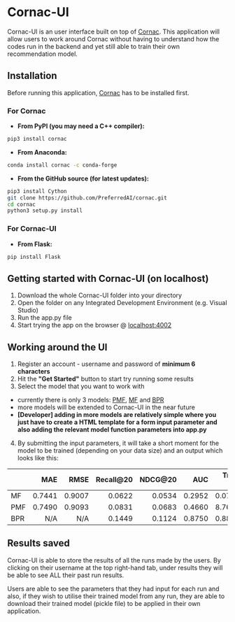 # Cornac-UI

Cornac-UI is an user interface built on top of [Cornac](https://github.com/PreferredAI/cornac). This application will allow users to work around Cornac without having to understand how the codes run in the backend and yet still able to train their own recommendation model. 

## Installation
Before running this application, [Cornac](https://github.com/PreferredAI/cornac) has to be installed first.

### For Cornac

  - **From PyPI (you may need a C++ compiler):**

```sh
pip3 install cornac
```

  - **From Anaconda:**

```sh
conda install cornac -c conda-forge
```

  - **From the GitHub source (for latest updates):**

```sh
pip3 install Cython
git clone https://github.com/PreferredAI/cornac.git
cd cornac
python3 setup.py install
```

### For Cornac-UI
  - **From Flask:**
```sh
pip install Flask
```

## Getting started with Cornac-UI (on localhost)
1) Download the whole Cornac-UI folder into your directory
2) Open the folder on any Integrated Development Environment (e.g. Visual Studio)
3) Run the app.py file 
4) Start trying the app on the browser @ [localhost:4002](http://localhost:4002)

## Working around the UI
1) Register an account - username and password of **minimum 6 characters**
2) Hit the **"Get Started"** button to start try running some results
3) Select the model that you want to work with 
  - currently there is only 3 models: [PMF](https://github.com/PreferredAI/cornac/tree/master/cornac/models/pmf), [MF](https://github.com/PreferredAI/cornac/tree/master/cornac/models/mf) and [BPR](https://github.com/PreferredAI/cornac/tree/master/cornac/models/bpr)
  - more models will be extended to Cornac-UI in the near future 
  - **[Developer] adding in more models are relatively simple where you just have to create a HTML template for a form input parameter and also adding the relevant model function parameters into app.py**
4) By submitting the input parameters, it will take a short moment for the model to be trained (depending on your data size) and an output which looks like this:

|     |    MAE |   RMSE | Recall@20 | NDCG@20 |    AUC | Train (s) | Test (s) |
| --- | -----: | -----: | --------: | ------: | -----: | --------: | -------: |
| MF | 0.7441 | 0.9007 |    0.0622 |  0.0534 | 0.2952 |    0.0791 |   1.3119 |
| PMF | 0.7490 | 0.9093 |    0.0831 |  0.0683 | 0.4660 |    8.7645 |   2.1569 |
| BPR | N/A | N/A |    0.1449 |  0.1124 | 0.8750 |    0.8898 |   1.3769 |


## Results saved 
Cornac-UI is able to store the results of all the runs made by the users. By clicking on their username at the top right-hand tab, under results they will be able to see ALL their past run results. 

Users are able to see the parameters that they had input for each run and also, if they wish to utilise their trained model from any run, they are able to download their trained model (pickle file) to be applied in their own application. 
